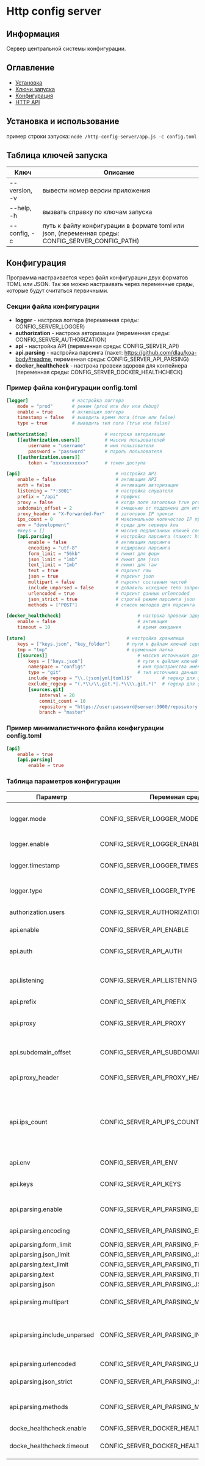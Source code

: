 # Http config server

## Информация

Сервер центральной системы конфигурации.

## Оглавление

- [Установка](#install)
- [Ключи запуска](#launch)
- [Конфигурация](#configuration)
- [HTTP API](API.md)

## <a name="install"></a> Установка и использование

пример строки запуска: `node /http-config-server/app.js -c config.toml`

## <a name="launch"></a> Таблица ключей запуска
Ключ | Описание
------------ | -------------
--version, -v | вывести номер версии приложения
--help, -h | вызвать справку по ключам запуска
--config, -c | путь к файлу конфигурации в формате toml или json, (переменная среды: CONFIG_SERVER_CONFIG_PATH)

## <a name="configuration"></a> Конфигурация

Программа настраивается через файл конфигурации двух форматов TOML или JSON. Так же можно настраивать через переменные среды, которые будут считаться первичными. 

### Секции файла конфигурации

- **logger** - настрока логгера (переменная среды: CONFIG_SERVER_LOGGER)
- **authorization** - настрока авторизации (переменная среды: CONFIG_SERVER_AUTHORIZATION)
- **api** - настройка API (переменная среды: CONFIG_SERVER_API)
- **api.parsing** - настройка парсинга (пакет: https://github.com/dlau/koa-body#readme, переменная среды: CONFIG_SERVER_API_PARSING)
- **docker_healthcheck** - настрока провеки здоровя для контейнера (переменная среды: CONFIG_SERVER_DOCKER_HEALTHCHECK)

### Пример файла конфигурации config.toml

```toml
[logger]                # настройка логгера
    mode = "prod"       # режим (prod или dev или debug)
    enable = true       # активация логгера
    timestamp = false   # выводить время лога (true или false)
    type = true         # выводить тип лога (true или false)

[authorization]                     # настрока авторизации
    [[authorization.users]]         # массив пользователей
        username = "username"       # имя пользователя
        password = "password"       # пароль пользователя
    [[authorization.users]]
        token = "xxxxxxxxxxxx"      # токен доступа

[api]                                   # настройка API
    enable = false                      # активация API
    auth = false                        # активация авторизации
    listening = "*:3001"                # настройка слушателя
    prefix = "/api"                     # префикс
    proxy = false                       # когда поле заголовка true proxy будут доверенным
    subdomain_offset = 2                # смещение от поддомена для игнорирования
    proxy_header = "X-Forwarded-For"    # заголовок IP прокси
    ips_count = 0                       # максимальное количество IP прочитанное из заголовка прокси, по умолчанию 0 (означает бесконечность)
    env = "development"                 # среда для сервера koa
    #keys = []                          # массив подписанных ключей cookie
    [api.parsing]                       # настройка парсинга (пакет: https://github.com/dlau/koa-body#readme)
        enable = false                  # активация парсинга
        encoding = "utf-8"              # кодировка парсинга
        form_limit = "56kb"             # лимит для форм
        json_limit = "1mb"              # лимит для json
        text_limit = "1mb"              # лимит для raw
        text = true                     # парсинг raw
        json = true                     # парсинг json
        multipart = false               # парсинг составных частей
        include_unparsed = false        # добавить исходное тело запроса в переменную ctx.request.body
        urlencoded = true               # парсинг данных urlencoded
        json_strict = true              # строгий режим парсинга json
        methods = ["POST"]              # список методов для парсинга

[docker_healthcheck]                            # настрока провеки здоровя для контейнера
    enable = false                              # активация
    timeout = 10                                # время ожидания

[store]                                     # настройка хранилища
    keys = ["keys.json", "key_folder"]      # пути к файлам ключей сервера
    tmp = "tmp"                             # временная папка
    [[sources]]                                 # массив источников данных
        keys = ["keys.json"]                    # пути к файлам ключей простанства имён
        namespace = "configs"                   # имя пространства имён (должно быть уникально)
        type = "git"                            # тип источника данных
        include_regexp = "\\.(json|yml|toml)$"           # regexp для файлов вхождения
        exclude_regexp = "(.*\\/\\.git.*|.*\\\\.git.*)"  # regexp для файлов исключения
        [sources.git]                                                           # настройка git репозитория
            interval = 20                                                       # интервал опроса в секундах
            commit_count = 10                                                   # максимальное количество коммитов
            repository = "https://user:password@server:3000/repository.git"     # репозиторий
            branch = "master"                                                   # ветка
```

### Пример минималистичного файла конфигурации config.toml

```toml
[api]
    enable = true
    [api.parsing]
        enable = true
```

### Таблица параметров конфигурации

| Параметр | Переменая среды | Тип | Значение | Описание |
| ----- | ----- | ----- | ----- | ----- |
| logger.mode | CONFIG_SERVER_LOGGER_MODE | строка | prod | режим отображения prod, dev или debug |
| logger.enable | CONFIG_SERVER_LOGGER_ENABLE | логический | true | активация логгера |
| logger.timestamp | CONFIG_SERVER_LOGGER_TIMESTAMP | логический | false | выводить время лога (true или false) |
| logger.type | CONFIG_SERVER_LOGGER_TYPE | логический | true | выводить тип лога (true или false) |
| authorization.users | CONFIG_SERVER_AUTHORIZATION_USERS | массив | [] | массив пользователей |
| api.enable | CONFIG_SERVER_API_ENABLE | логический | false | активация API (true или false) |
| api.auth | CONFIG_SERVER_API_AUTH | логический | false | активация авторизации (true или false) |
| api.listening | CONFIG_SERVER_API_LISTENING | строка | *:3001 | настройка слушателя, формат <хост>:<порт> |
| api.prefix | CONFIG_SERVER_API_PREFIX | строка | /api | префикс |
| api.proxy | CONFIG_SERVER_API_PROXY | логический | false | когда поле заголовка true proxy будут доверенным |
| api.subdomain_offset | CONFIG_SERVER_API_SUBDOMAIN_OFFSET | число | 2 | смещение от поддомена для игнорирования |
| api.proxy_header | CONFIG_SERVER_API_PROXY_HEADER | строка | X-Forwarded-For | заголовок IP прокси |
| api.ips_count | CONFIG_SERVER_API_IPS_COUNT | число | 0 | максимальное количество IP прочитанное из заголовка прокси, по умолчанию 0 (означает бесконечность) |
| api.env | CONFIG_SERVER_API_ENV | строка | development | среда для сервера [koa](https://www.npmjs.com/package/koa) |
| api.keys | CONFIG_SERVER_API_KEYS | строка[] |  | массив подписанных ключей cookie |
| api.parsing.enable | CONFIG_SERVER_API_PARSING_ENABLE | логический | false | активация парсинга (true или false) |
| api.parsing.encoding | CONFIG_SERVER_API_PARSING_ENCODING | строка | utf-8 | кодировка парсинга |
| api.parsing.form_limit | CONFIG_SERVER_API_PARSING_FORM_LIMIT | строка | 56kb | лимит для форм |
| api.parsing.json_limit | CONFIG_SERVER_API_PARSING_JSON_LIMIT | строка | 1mb | лимит для json |
| api.parsing.text_limit | CONFIG_SERVER_API_PARSING_TEXT_LIMIT | строка | 1mb | лимит для raw |
| api.parsing.text | CONFIG_SERVER_API_PARSING_TEXT | логический | true | парсинг raw |
| api.parsing.json | CONFIG_SERVER_API_PARSING_JSON | логический | true | парсинг json |
| api.parsing.multipart | CONFIG_SERVER_API_PARSING_MULTIPART | логический | false | парсинг составных частей |
| api.parsing.include_unparsed | CONFIG_SERVER_API_PARSING_INCLUDE_UNPARSED | логический | false | добавить исходное тело запроса в переменную ctx.request.body |
| api.parsing.urlencoded | CONFIG_SERVER_API_PARSING_URLENCODED | логический | true | парсинг данных urlencoded |
| api.parsing.json_strict | CONFIG_SERVER_API_PARSING_JSON_STRICT | логический | true | строгий режим парсинга json |
| api.parsing.methods | CONFIG_SERVER_API_PARSING_METHODS | строка[] | ["POST"] | список методов для парсинга POST, PUT и/или PATCH |
| docke_healthcheck.enable | CONFIG_SERVER_DOCKER_HEALTHCHECK_ENABLE | логический | false | активация |
| docke_healthcheck.timeout | CONFIG_SERVER_DOCKER_HEALTHCHECK_TIMEOUT | число | 10 | время ожидания в секундах |







